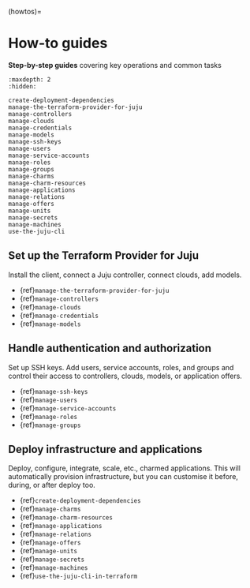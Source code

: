 (howtos)=
# How-to guides

**Step-by-step guides** covering key operations and common tasks

```{toctree}
:maxdepth: 2
:hidden:

create-deployment-dependencies
manage-the-terraform-provider-for-juju
manage-controllers
manage-clouds
manage-credentials
manage-models
manage-ssh-keys
manage-users
manage-service-accounts
manage-roles
manage-groups
manage-charms
manage-charm-resources
manage-applications
manage-relations
manage-offers
manage-units
manage-secrets
manage-machines
use-the-juju-cli
```

## Set up the Terraform Provider for Juju

Install the client, connect a Juju controller, connect clouds, add models.

- {ref}`manage-the-terraform-provider-for-juju`
- {ref}`manage-controllers`
- {ref}`manage-clouds`
- {ref}`manage-credentials`
- {ref}`manage-models`

## Handle authentication and authorization

Set up SSH keys. Add users, service accounts, roles, and groups and control their access to controllers, clouds, models, or application offers.

- {ref}`manage-ssh-keys`
- {ref}`manage-users`
- {ref}`manage-service-accounts`
- {ref}`manage-roles`
- {ref}`manage-groups`

## Deploy infrastructure and applications

Deploy, configure, integrate, scale, etc., charmed applications. This will automatically provision infrastructure, but you can customise it before, during, or after deploy too.

- {ref}`create-deployment-dependencies`
- {ref}`manage-charms`
- {ref}`manage-charm-resources`
- {ref}`manage-applications`
- {ref}`manage-relations`
- {ref}`manage-offers`
- {ref}`manage-units`
- {ref}`manage-secrets`
- {ref}`manage-machines`
- {ref}`use-the-juju-cli-in-terraform`
